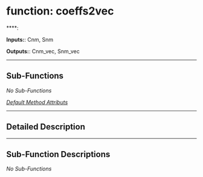 # function: coeffs2vec

****: 

**Inputs:**: Cnm, Snm

**Outputs:**: Cnm_vec,  Snm_vec

 ***

## Sub-Functions

*No Sub-Functions*

[*Default Method Attributs*](https://www.mathworks.com/help/matlab/matlab_oop/method-attributes.html)

 ***

## Detailed Description



 ***

## Sub-Function Descriptions

*No Sub-Functions*